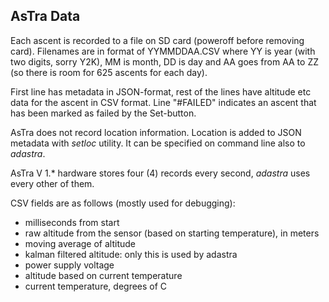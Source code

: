 AsTra Data
----------

Each ascent is recorded to a file on SD card (poweroff before
removing card). Filenames are in format of YYMMDDAA.CSV
where YY is year (with two digits, sorry Y2K), MM is month, DD is day
and AA goes from AA to ZZ (so there is room for 625 ascents for each day).

First line has metadata in JSON-format, rest of the lines have
altitude etc data for the ascent in CSV format.
Line "#FAILED" indicates an ascent that has been marked as failed by the Set-button.

AsTra does not record location information. Location is added to
JSON metadata with _setloc_ utility. It can be specified on command line
also to _adastra_.

AsTra V 1.* hardware stores four (4) records every second, _adastra_
uses every other of them.

CSV fields are as follows (mostly used for debugging):

- milliseconds from start
- raw altitude from the sensor (based on starting temperature), in meters
- moving average of altitude
- kalman filtered altitude: only this is used by adastra
- power supply voltage
- altitude based on current temperature
- current temperature, degrees of C

